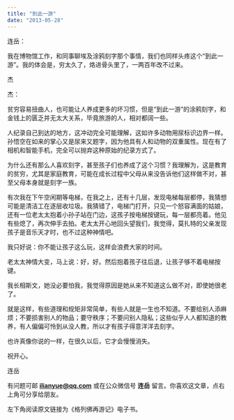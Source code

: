 ```yaml
---
title: "到此一游"
date: "2013-05-28"
---
```


连岳：

我在博物馆工作，和同事聊埃及涂鸦刻字那个事情，我们也同样头疼这个“到此一游”。我的体会是，穷太久了，烙进骨头里了，一两百年改不过来。

杰

杰：

贫穷容易扭曲人，也可能让人养成更多的坏习惯，但是“到此一游”的涂鸦刻字，和金钱上的匮乏并无太大关系，毕竟旅游的人，相对都阔一些。

人纪录自己到达的地方，这冲动完全可能理解，这如许多动物用尿标识边界一样。孙悟空在如来的掌心又是尿来又题字，因为他具有人和动物的双重属性。现在有了相机和智能手机，完全可以抛弃这种原始的纪录方式了。

为什么还有那么人喜欢刻字，甚至孩子们也养成了这个习惯？我理解为，这是教育的贫穷，尤其是家庭教育，可能在成长过程中父母从来没告诉他们这样做不对，甚至父母本身就是刻字一族。

有次我在下午空闲期等电梯，在我之上，还有十几层，发现电梯每层都停，我猜想可能是清洁工在逐层收垃圾。我猜错了，电梯门打开，只见一个怒容满面的姑娘，还有一位老太太抱着小孙子站在门边，这孩子按电梯按键玩，每一层都亮着。他见有些熄了，再次伸手去拍。老太太开心地回头望我们，我觉得，莫扎特的父亲发现孩子是音乐天才时，也不过这种神情吧。

我只好说：你不能让孩子这么玩，这样会浪费大家的时间。

老太太神情大变，马上说：好，好。然后抱着孩子往后退，让孩子够不着电梯按键。

我长相斯文，她没必要怕我，我觉得原因是她从来不知道这么做不对，即使她很老了。

就是这样，有些道理和规矩非常简单，有些人就是一生也不知道。不要给别人添麻烦；不要损害别人的物品；要守秩序；不要问别人隐私；这些似乎人人都知道的教养，有人偏偏可怜到从没人教，所以才有孩子得意洋洋去刻字。

也许真像你说的一样，在很久以后，它才会慢慢消失。

祝开心。

连岳

有问题可邮 **ilianyue@qq.com** 或在公众微信号 **连岳** 留言。你喜欢这文章，点右上角可分享给朋友。

左下角阅读原文链接为《格列佛再游记》电子书。
